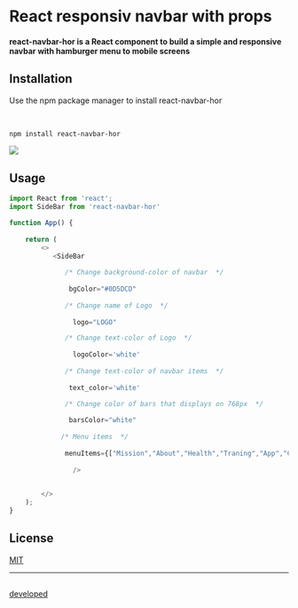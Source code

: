 
<h1>React responsiv navbar with props</h1>



<h4>react-navbar-hor is a React component to build a simple and responsive navbar with hamburger menu to mobile screens</h4>



## Installation

Use the npm package manager to install react-navbar-hor

</br>



```bash
npm install react-navbar-hor
```



  <img src="https://media.giphy.com/media/PmN6BuVy5VIUzA8zJ0/giphy.gif" />
  
  
  
  ## Usage

```javascript
import React from 'react';
import SideBar from 'react-navbar-hor'

function App() {
   
    return (  
        <>
           <SideBar
   
              /* Change background-color of navbar  */
              
               bgColor="#0D5DCD"
          
              /* Change name of Logo  */
              
                logo="LOGO"

              /* Change text-color of Logo  */
              
                logoColor='white'
  
              /* Change text-color of navbar items  */
              
               text_color='white'
               
              /* Change color of bars that displays on 768px  */

               barsColor="white"
               
             /* Menu items  */
 
              menuItems={["Mission","About","Health","Traning","App","Contact"]}
    
                />

           
        </>
    );
}

```



## License

[MIT](https://choosealicense.com/licenses/mit/)

<hr></hr>

##
[developed](https://github.com/goranivankovic)



